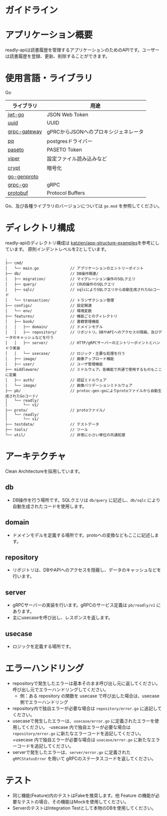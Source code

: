 # ガイドライン

# アプリケーション概要

readly-apiは読書履歴を管理するアプリケーションのためのAPIです。ユーザーは読書履歴を登録、更新、削除することができます。

# 使用言語・ライブラリ

Go

| ライブラリ                                                          | 用途                     |
|----------------------------------------------------------------|------------------------|
| [jwt-go](https://github.com/golang-jwt/jwt)                    | JSON Web Token         |
| [uuid](https://github.com/google/uuid)                         | UUID                   |
| [grpc-gateway](https://github.com/grpc-ecosystem/grpc-gateway) | gPRCからJSONへのプロキシジェネレータ |
| [pq](https://github.com/lib/pq)                                | postgresドライバー          |
| [paseto](https://github.com/o1egl/paseto)                      | PASETO Token           |
| [viper](https://github.com/spf13/viper)                        | 設定ファイル読み込みなど           |
| [crypt](https://github.com/golang/crypto)                      | 暗号化                    |
| [go-genproto](https://github.com/googleapis/go-genproto)       |                        |
| [grpc-go](https://github.com/grpc/grpc-go)                     | gRPC                   |
| [protobuf](https://github.com/protocolbuffers/protobuf)        | Protocol Buffers       |

Go、及び各種ライブラリのバージョンについては `go.mod` を参照してください。

# ディレクトリ構成
readly-apiのディレクトリ構成は [katzien/app-structure-examples](https://github.com/katzien/app-structure-examples)を参考にしています。
原則インデントレベルを2としています。

```
.
├── cmd/
│   └── main.go              // アプリケーションのエントリーポイント
├── db/                      // DB操作関連/
│   ├── migration/           // マイグレーション操作のSQLクエリ
│   ├── query/               // CRUD操作のSQLクエリ
│   ├── sqlc/                // sqlcによりSQLクエリから自動生成されたGoコード
│   └── transaction/         // トランザクション管理 
├── configs/                 // 設定関連
│   └── env/                 // 環境変数
├── features/                // 機能ごとのディレクトリ
│   ├── book/                // 書籍管理機能
│   │   ├── domain/          // ドメインモデル
│   │   ├── repository/      // リポジトリ。DBやAPIへのアクセスの隠蔽。及びデータのキャッシュなどを行う
│   │   ├── server/          // HTTP/gRPCサーバーのエントリーポイントとハンドラ実装
│   │   └── usecase/         // ロジック・主要な処理を行う
│   ├── image/               // 画像アップロード機能
│   ├── user/                // ユーザ管理機能
├── middleware/              // ミドルウェア。各機能で共通で使用するものもここに定義
│   ├── auth/                // 認証ミドルウェア
│   └── image/               // 画像バリデーションミドルウェア
├── pb/                      // protoc-gen-goによりprotoファイルから自動生成されたGoコード/
│   └── readly/
│       └── v1/
├── proto/                   // protoファイル/
│   └── readly/
│       └── v1/
├── testdata/                // テストデータ
├── tools/                   // ツール
└── util/                    // 非常に小さい単位の共通処理
```

# アーキテクチャ

Clean Architectureを採用しています。

## db

- DB操作を行う場所です。SQLクエリは `db/query` に記述し、`db/sqlc` により自動生成されたコードを使用します。

## domain

- ドメインモデルを定義する場所です。protoへの変換などもここに記述します。

## repository

- リポジトリは、DBやAPIへのアクセスを隠蔽し、データのキャッシュなどを行います。

## server

- gRPCサーバーの実装を行います。gRPCのサービス定義は `pb/readly/v1` にあります。
- 主にusecaseを呼び出し、レスポンスを返します。

## usecase

- ロジックを定義する場所です。

# エラーハンドリング

- repositoryで発生したエラーは基本そのまま呼び出し元に返してください。呼び出し元でエラーハンドリングしてください。
    - 例：ある repository の関数を usecase で呼び出した場合は、usecase 側でエラーハンドリング
- repository内で独自エラーが必要な場合は `repository/error.go` に追記してください。
- usecaseで発生したエラーは、`usecase/error.go` に定義されたエラーを使用してください。
-usecase 内で独自エラーが必要な場合は `repository/error.go` に新たなエラーコードを追記してください。
+usecase 内で独自エラーが必要な場合は `usecase/error.go` に新たなエラーコードを追記してください。
- serverで発生したエラーは、`server/error.go` に定義された `gRPCStatusError` を用いて gRPCのステータスコードを返してください。

# テスト
- 同じ機能(Feature)内のテストはFakeを推奨します。他 Feature の機能が必要なテストの場合、その機能はMockを使用してください。
- ServerのテストはIntegration Testとして本物のDBを使用してください。
